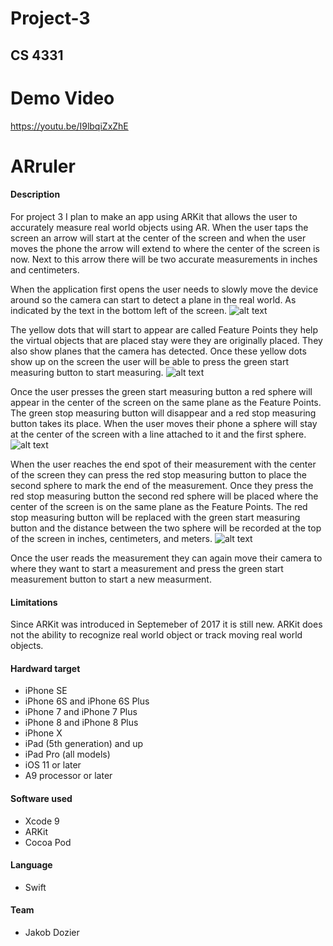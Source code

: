 # Project-3
## CS 4331

# Demo Video
https://youtu.be/I9lbqiZxZhE

# ARruler

#### Description
For project 3 I plan to make an app using ARKit that allows the user to accurately measure real world objects using AR. When the user taps the screen an arrow will start at the center of the screen and when the user moves the phone the arrow will extend to where the center of the screen is now. Next to this arrow there will be two accurate measurements in inches and centimeters.


When the application first opens the user needs to slowly move the device around so the camera can start to detect a plane in the real world. As indicated by the text in the bottom left of the screen. 
![alt text](screenshots/pic1.png)


The yellow dots that will start to appear are called Feature Points they help the virtual objects that are placed stay were they are originally placed. They also show planes that the camera has detected. Once these yellow dots show up on the screen the user will be able to press the green start measuring button to start measuring.
![alt text](screenshots/pic2.png)

Once the user presses the green start measuring button a red sphere will appear in the center of the screen on the same plane as the Feature Points. The green stop measuring button will disappear and a red stop measuring button takes its place. When the user moves their phone a sphere will stay at the center of the screen with a line attached to it and the first sphere.
![alt text](screenshots/pic3.png)

When the user reaches the end spot of their measurement with the center of the screen they can press the red stop measuring button to place the second sphere to mark the end of the measurement. Once they press the red stop measuring button the second red sphere will be placed where the center of the screen is on the same plane as the Feature Points. The red stop measuring button will be replaced with the green start measuring button and the distance between the two sphere will be recorded at the top of the screen in inches, centimeters, and meters. 
![alt text](screenshots/pic4.png)


Once the user reads the measurement they can again move their camera to where they want to start a measurement and press the green start measurement button to start a new measurment. 


#### Limitations
Since ARKit was introduced in Septemeber of 2017 it is still new. ARKit does not the ability to recognize real world object or track moving real world objects.

#### Hardward target
- iPhone SE
- iPhone 6S and iPhone 6S Plus
- iPhone 7 and iPhone 7 Plus
- iPhone 8 and iPhone 8 Plus
- iPhone X
- iPad (5th generation) and up
- iPad Pro (all models)
- iOS 11 or later
- A9 processor or later

#### Software used
- Xcode 9
- ARKit
- Cocoa Pod

#### Language
- Swift

#### Team
- Jakob Dozier
